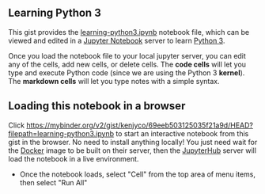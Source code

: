 [Python 3]: https://www.python.org/about/
[Jupyter Notebook]: https://jupyter.readthedocs.io/en/latest/running.html
[learning-python3.ipynb]: https://gist.githubusercontent.com/kenjyco/69eeb503125035f21a9d/raw/learning-python3.ipynb
[Docker]:  https://en.wikipedia.org/wiki/Docker_(software)
[JupyterHub]: https://jupyterhub.readthedocs.io/en/latest

## Learning Python 3

This gist provides the [learning-python3.ipynb][] notebook file, which can be
viewed and edited in a [Jupyter Notebook][] server to learn [Python 3][].

Once you load the notebook file to your local jupyter server, you can edit any
of the cells, add new cells, or delete cells. The **code cells** will let you
type and execute Python code (since we are using the Python 3 **kernel**). The
**markdown cells** will let you type notes with a simple syntax.

## Loading this notebook in a browser

Click
<https://mybinder.org/v2/gist/kenjyco/69eeb503125035f21a9d/HEAD?filepath=learning-python3.ipynb>
to start an interactive notebook from this gist in the browser. No need to
install anything locally! You just need wait for the [Docker][] image to be
built on their server, then the [JupyterHub][] server will load the notebook in
a live environment.

- Once the notebook loads, select "Cell" from the top area of menu items, then
  select "Run All"
